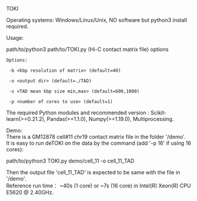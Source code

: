 TOKI

Operating systems: Windows/Linux/Unix, NO software but python3 install required.

Usage: 

path/to/python3 path/to/TOKI.py (Hi-C contact matrix file) options
    
    Options:
    
     -b <kbp resolution of matrix> (default=40)
     
     -o <output dir> (default=./TAD)
     
     -s <TAD mean kbp size min,max> (default=600,1000)
     
     -p <number of cores to use> (default=1)
    
The required Python modules and recommended version : Scikit-learn(>=0.21.2), Pandas(>=1.1.0), Numpy(>=1.19.0), Multiprocessing.

Demo:  
There is a GM12878 cell#11 chr19 contact matrix file in the folder '/demo'.  
It is easy to run deTOKI on the data by the command (add '-p 16' if using 16 cores):

path/to/python3 TOKI.py demo/cell_11 -o cell_11_TAD

Then the output file 'cell_11_TAD' is expected to be same with the file in '/demo'.  
Reference run time： ~40s (1 core) or ~7s (16 core) in Intel(R) Xeon(R) CPU E5620 @ 2.40GHz.
